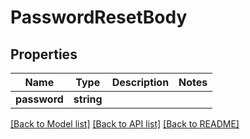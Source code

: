 # PasswordResetBody

## Properties
Name | Type | Description | Notes
------------ | ------------- | ------------- | -------------
**password** | **string** |  | 

[[Back to Model list]](../README.md#documentation-for-models) [[Back to API list]](../README.md#documentation-for-api-endpoints) [[Back to README]](../README.md)


